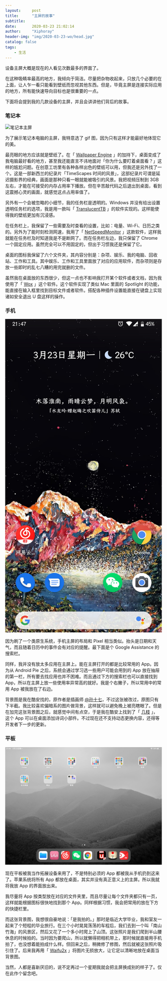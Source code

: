 ```yaml
---
layout:     post
title:      "主屏的故事"
subtitle:   
date:       2020-03-23 21:02:14
author:     "Xiphoray"
header-img: "img/2020-03-23-wo/head.jpg"
catalog: false
tags:     
    - 生活
---
```




设备主屏大概是现在的人看见次数最多的界面了。

在这种吸睛率最高的地方，我倾向于简洁。尽量把杂物收起来，只放几个必要的在上面，让人乍一看只能看到壁纸而忽视其他东西。但是，毕竟主屏是连接实际应用的地方，所有能快速导向目标也是很重要的一点。

下面将会提到我的几款设备的主屏，并且会讲讲他们背后的故事。



### 笔记本

![笔记本主屏](/img/2020-03-23-wo/pc.gif "笔记本主屏")

为了展示笔记本电脑的主屏，我特意选了 gif 图，因为只有这样才能最好地体现它的美。

最亮眼的地方应该就是壁纸了。在「 [Wallpaper Engine](https://store.steampowered.com/app/431960/Wallpaper_Engine/) 」的加持下，桌面变成了我电脑最好看的地方，甚至我还能直言不讳地面对「你为什么要盯着桌面看？」这样的尴尬问题。在创意工坊里有各种各样出色的壁纸可以用，但我还是另外找了一个。这是一部新西兰的纪录片「TimeScapes 时间的风景」，这部纪录片可谓是延迟摄影界的经典，画面是那种只看一眼就能被吸引的风景。我把视频压制到 3GB 左右，才能在可接受的内存占用率下播放。但在辛苦敲代码之后退出到桌面，看到这震撼心灵的画面，就感觉这点占用率值了。

另外有一个会被忽略的小细节，我的任务栏是透明的。Windows 并没有给出设置透明任务栏的选项，我是用一款叫「 [TranslucentTB](https://www.microsoft.com/en-us/p/translucenttb-汉化-by-tpxxn/9n5w18jc9bg2) 」的软件实现的。这样能使得我的壁纸更加有沉浸感。

在任务栏上，我保留了一些需要及时查看的设置，比如：电量、Wi-Fi、日历之类的。另外为了能时刻检测网速，我用了「 [NetSpeedMonitor](https://netspeedmonitor64.en.softonic.com/) 」这款软件，这样我就能在任务栏及时知道我是不是断网了。而在任务栏左边，我只保留了 Chrome 一个固定应用。虽然完全可以不用固定的，但出于习惯我还是保留了它。

桌面的图标我保留了六个文件夹，其内容分别是：杂项、娱乐、我的电脑、回收站、工作和工具。其中娱乐、工作和工具里面放了对应的应用软件，而杂项则是存放一些即时的乱七八糟的用完就删的文件。

虽然我在桌面放的东西很少，但这一点也不影响我打开某个软件或者文档，因为我使用了「 [Wox](http://www.wox.one/) 」这个软件。这个软件实现了类似 Mac 里面的 Spotlight 的功能，能直接在输入框里找到目标文件或者软件。搭配各种插件设置能直接在键盘上实现诸如安全退出 U 盘这样的操作。



### 手机

![手机主屏](/img/2020-03-23-wo/phone.jpg "手机主屏")

因为刷了一个类原生系统，手机主屏的布局和 Pixel 相当类似。抬头是日期和天气，而且随着日历中的事件会有对应的提醒。最下面是个 Google Assistance 的搜索栏。

同样，我并没有放太多应用在主屏上。能在主屏打开的都是比较常用的 App。因为从 Android Pie 之后，系统会通过学习选一些用户可能会用到的 App 放在抽屉的第一栏，所有要去找应用也并不困难。而且通过下方的搜索栏也可以直接找到 App，所以在主屏上放一些使用率异常高的就好。我是个右撇子，所以常用中的常用 App 被我放在了右边。

 背景图是我在酷安找的，原作者是插画师 [@孙十七](weibo.com/voider)，不过这张被改过，原图只有下半截。我比较喜欢偏暗系的图片做背景，这样就可以避免晚上被亮瞎眼了。但是在加完这张背景图之后，就感觉中间有点空，于是我在酷安上找到了「 [几枝](https://www.coolapk.com/apk/com.hugo.jizhi) 」，这个 App 可以在桌面添加诗词小部件。不过现在还不支持动态更换内容，还得等开发者下一步的更新。



### 平板

![平板主屏](/img/2020-03-23-wo/pad.jpg "平板主屏")

现在平板被我当作拓展设备来用了，不是特别必须的 App 都被我从手机扔到这来了。苹果系统将所有 App 都放在桌面，其实并没有真正意义上的主屏。所以我就将我放 App 的界面放出来。

我尽量将 App 按类型放在对应的文件夹里，而且尽量让每个文件夹都只有一页，这样就能根据图标很快地找到那个 App。同样根据习惯，我会把常用的放在下方的快捷栏里。

而这张背景图，我想很自豪地说：「是我拍的。」那时是临近大学毕业，我和室友一起来了个短程的毕业旅行。在三个小时晃晃荡荡的车程后，我们去到一个叫「南山竹海」的风景区，然后又花了一个多小时爬上了山顶。这张照片是我们爬到半山腰休息的时候拍的。当时因为要爬山，所以就懒得把相机带上，那时候就直接用手机拍了，也没想着能拍成什么样。但回来之后，稍微修了修图，然后就被这张照片吸引住了。后来我再用「 [Waifu2x](https://github.com/AaronFeng753/Waifu2x-Extension-GUI) 」将图片无损放大，让它足以清晰地放在桌面当背景图。







当然，人都是喜新厌旧的，说不定再过一个星期我就会把主屏换成别的样子了。仅在此作个留念吧。





